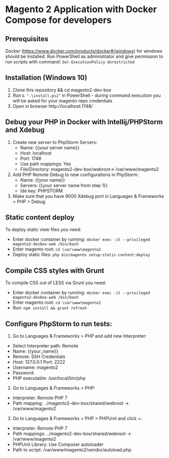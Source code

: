 # Magento 2 Application with Docker Compose for developers

## Prerequisites
Docker (https://www.docker.com/products/docker#/windows) for windows should be installed.
Run PowerShell as administrator and give permission to run scripts with command: `Set-ExecutionPolicy Unrestricted`

## Installation (Windows 10)
1. Clone this repository && cd magento2-dev-box
2. Run `& ".\install.ps1"` in PowerShell - during command execution you will be asked for your magento repo credentials
3. Open in browser http://localhost:1748/

## Debug your PHP in Docker with Intellij/PHPStorm and Xdebug
1. Create new server to PhpStorm Servers:
   - Name: {{your server name}}
   - Host: localhost
   - Port: 1748
   - Use path mappings: Yes
   - File/Directory: magento2-dev-box/webroot-> /var/www/magento2
2. Add PHP Remote Debug to new configurations in PhpStorm:
   - Name: {{your name}}
   - Servers: {{your server name from step 1}}
   - Ide key: PHPSTORM
3. Make sure that you have 9000 Xdebug port in Languages & Frameworks > PHP > Debug

## Static content deploy
To deploy static view files you need:
- Enter docker container by running: `docker exec -it --privileged magento2-devbox-web /bin/bash`
- Enter magento root: `cd \var\www\magento2`
- Deploy static files: `php bin/magento setup:static-content:deploy`

## Compile CSS styles with Grunt
To compile CSS out of LESS via Grunt you need:
- Enter docker container by running: `docker exec -it --privileged magento2-devbox-web /bin/bash`
- Enter magento root: `cd \var\www\magento2`
- Run: `npm install && grunt refresh`

## Configure PhpStorm to run tests:
1. Go to Languages & Frameworks > PHP and add new Interpreter:
 - Select Interpreter path: Remote
 - Name: {{your_name}}
 - Remote: SSH Credentials
 - Host: 127.0.0.1 Port: 2222
 - Username: magento2
 - Password: 
 - PHP executable: /usr/local/bin/php
 
2. Go to Languages & Frameworks > PHP:
 - Interpreter: Remote PHP 7
 - Path mapping: ../magento2-dev-box/shared/webroot -> /var/www/magento2
 
3. Go to Languages & Frameworks > PHP > PHPUnit and click +:
 - Interpreter: Remote PHP 7
 - Path mappings: ../magento2-dev-box/shared/webroot -> /var/www/magento2
 - PHPUnit Library: Use Composer autoloader
 - Path to script: /var/www/magento2/vendor/autoload.php
 